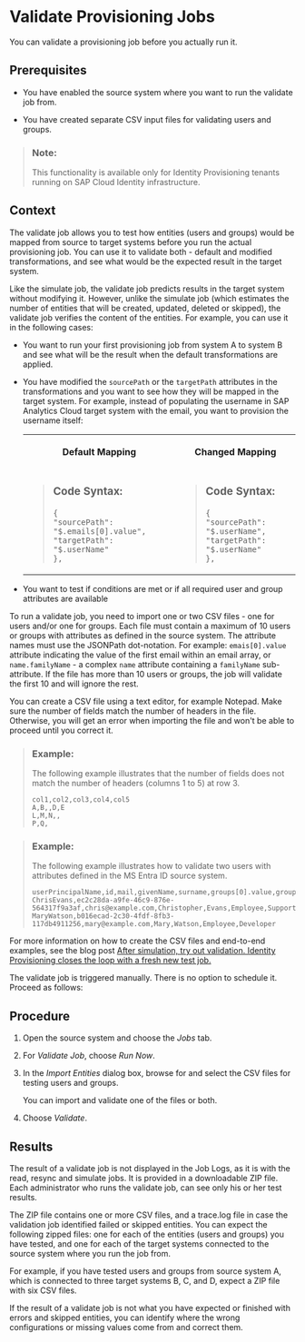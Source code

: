 <!-- loiofcaec6787c6745a2bd0175c3df345bb6 -->

# Validate Provisioning Jobs

You can validate a provisioning job before you actually run it.



<a name="loiofcaec6787c6745a2bd0175c3df345bb6__prereq_qn1_qnw_ytb"/>

## Prerequisites

-   You have enabled the source system where you want to run the validate job from.

-   You have created separate CSV input files for validating users and groups.


> ### Note:  
> This functionality is available only for Identity Provisioning tenants running on SAP Cloud Identity infrastructure.



<a name="loiofcaec6787c6745a2bd0175c3df345bb6__context_z4p_g2r_jvb"/>

## Context

The validate job allows you to test how entities \(users and groups\) would be mapped from source to target systems before you run the actual provisioning job. You can use it to validate both - default and modified transformations, and see what would be the expected result in the target system.

Like the simulate job, the validate job predicts results in the target system without modifying it. However, unlike the simulate job \(which estimates the number of entities that will be created, updated, deleted or skipped\), the validate job verifies the content of the entities. For example, you can use it in the following cases:

-   You want to run your first provisioning job from system A to system B and see what will be the result when the default transformations are applied.

-   You have modified the `sourcePath` or the `targetPath` attributes in the transformations and you want to see how they will be mapped in the target system. For example, instead of populating the username in SAP Analytics Cloud target system with the email, you want to provision the username itself:


    <table>
    <tr>
    <th valign="top">

    Default Mapping
    
    </th>
    <th valign="top">

    Changed Mapping
    
    </th>
    </tr>
    <tr>
    <td valign="top">
    
    > ### Code Syntax:  
    > ```
    > {
    > "sourcePath": "$.emails[0].value",
    > "targetPath": "$.userName"
    > },
    > ```


    
    </td>
    <td valign="top">
    
    > ### Code Syntax:  
    > ```
    > {
    > "sourcePath": "$.userName",
    > "targetPath": "$.userName"
    > },
    > ```


    
    </td>
    </tr>
    </table>
    
-   You want to test if conditions are met or if all required user and group attributes are available


To run a validate job, you need to import one or two CSV files - one for users and/or one for groups. Each file must contain a maximum of 10 users or groups with attributes as defined in the source system. The attribute names must use the JSONPath dot-notation. For example: `emais[0].value` attribute indicating the value of the first email within an email array, or `name.familyName` - a complex `name` attribute containing a `familyName` sub-attribute. If the file has more than 10 users or groups, the job will validate the first 10 and will ignore the rest.

You can create a CSV file using a text editor, for example Notepad. Make sure the number of fields match the number of headers in the file. Otherwise, you will get an error when importing the file and won't be able to proceed until you correct it.

> ### Example:  
> The following example illustrates that the number of fields does not match the number of headers \(columns 1 to 5\) at row 3.
> 
> ```
> col1,col2,col3,col4,col5
> A,B,,D,E
> L,M,N,,
> P,Q,
> ```

> ### Example:  
> The following example illustrates how to validate two users with attributes defined in the MS Entra ID source system.
> 
> ```
> userPrincipalName,id,mail,givenName,surname,groups[0].value,groups[1].value
> ChrisEvans,ec2c28da-a9fe-46c9-876e-564317f9a3af,chris@example.com,Christopher,Evans,Employee,Support
> MaryWatson,b016ecad-2c30-4fdf-8fb3-117db4911256,mary@example.com,Mary,Watson,Employee,Developer
> ```

For more information on how to create the CSV files and end-to-end examples, see the blog post [After simulation, try out validation. Identity Provisioning closes the loop with a fresh new test job.](https://blogs.sap.com/2022/11/23/after-simulation-try-out-validation.-identity-provisioning-closes-the-loop-with-a-fresh-new-test-job./?url_id=text-global-profile-inbox-bp-new-in-tag-followed)

The validate job is triggered manually. There is no option to schedule it. Proceed as follows:



<a name="loiofcaec6787c6745a2bd0175c3df345bb6__steps_qnk_bsr_jvb"/>

## Procedure

1.  Open the source system and choose the *Jobs* tab.

2.  For *Validate Job*, choose *Run Now*.

3.  In the *Import Entities* dialog box, browse for and select the CSV files for testing users and groups.

    You can import and validate one of the files or both.

4.  Choose *Validate*.




<a name="loiofcaec6787c6745a2bd0175c3df345bb6__result_s1p_f5r_jvb"/>

## Results

The result of a validate job is not displayed in the Job Logs, as it is with the read, resync and simulate jobs. It is provided in a downloadable ZIP file. Each administrator who runs the validate job, can see only his or her test results.

The ZIP file contains one or more CSV files, and a trace.log file in case the validation job identified failed or skipped entities. You can expect the following zipped files: one for each of the entities \(users and groups\) you have tested, and one for each of the target systems connected to the source system where you run the job from.

For example, if you have tested users and groups from source system A, which is connected to three target systems B, C, and D, expect a ZIP file with six CSV files.

If the result of a validate job is not what you have expected or finished with errors and skipped entities, you can identify where the wrong configurations or missing values come from and correct them.

